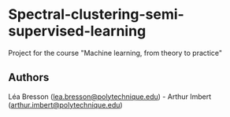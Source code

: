 # Spectral-clustering-semi-supervised-learning
Project for the course "Machine learning, from theory to practice"

## Authors
Léa Bresson (lea.bresson@polytechnique.edu) - Arthur Imbert (arthur.imbert@polytechnique.edu)
